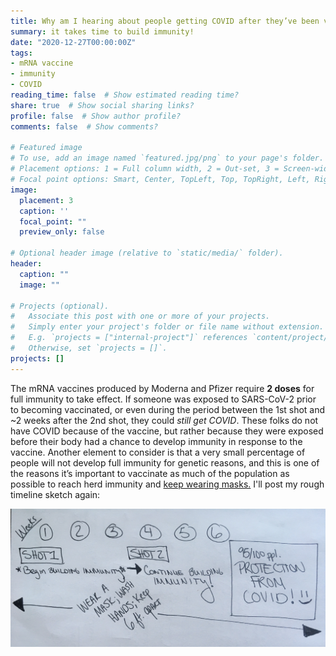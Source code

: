 ```yaml
---
title: Why am I hearing about people getting COVID after they’ve been vaccinated?
summary: it takes time to build immunity!
date: "2020-12-27T00:00:00Z"
tags:
- mRNA vaccine
- immunity
- COVID
reading_time: false  # Show estimated reading time?
share: true  # Show social sharing links?
profile: false  # Show author profile?
comments: false  # Show comments?

# Featured image
# To use, add an image named `featured.jpg/png` to your page's folder.
# Placement options: 1 = Full column width, 2 = Out-set, 3 = Screen-width
# Focal point options: Smart, Center, TopLeft, Top, TopRight, Left, Right, BottomLeft, Bottom, BottomRight
image:
  placement: 3
  caption: ''
  focal_point: ""
  preview_only: false

# Optional header image (relative to `static/media/` folder).
header:
  caption: ""
  image: ""

# Projects (optional).
#   Associate this post with one or more of your projects.
#   Simply enter your project's folder or file name without extension.
#   E.g. `projects = ["internal-project"]` references `content/project/deep-learning/index.md`.
#   Otherwise, set `projects = []`.
projects: []
---
```

The mRNA vaccines produced by Moderna and Pfizer require **2 doses** for full immunity to take effect. If someone was exposed to SARS-CoV-2 prior to becoming vaccinated, or even during the period between the 1st shot and ~2 weeks after the 2nd shot, they could *still get COVID*. These folks do not have COVID because of the vaccine, but rather because they were exposed before their body had a chance to develop immunity in response to the vaccine. Another element to consider is that a very small percentage of people will not develop full immunity for genetic reasons, and this is one of the reasons it’s important to vaccinate as much of the population as possible to reach herd immunity and [keep wearing masks.](https://dradrian.netlify.app/post/keep_wearing_masks/)
I'll post my rough timeline sketch again:

<img src= "timeline.JPG">